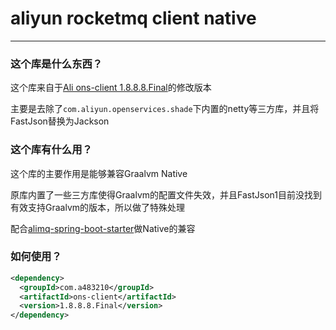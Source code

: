 # aliyun rocketmq client native

---

### 这个库是什么东西？

这个库来自于[Ali ons-client 1.8.8.8.Final](https://mvnrepository.com/artifact/com.aliyun.openservices/ons-client/1.8.8.8.Final)的修改版本

主要是去除了`com.aliyun.openservices.shade`下内置的netty等三方库，并且将FastJson替换为Jackson

### 这个库有什么用？

这个库的主要作用是能够兼容Graalvm Native

原库内置了一些三方库使得Graalvm的配置文件失效，并且FastJson1目前没找到有效支持Graalvm的版本，所以做了特殊处理

配合[alimq-spring-boot-starter](https://github.com/a483210/alimq-spring-boot-starter)做Native的兼容

### 如何使用？
```xml
<dependency>
  <groupId>com.a483210</groupId>
  <artifactId>ons-client</artifactId>
  <version>1.8.8.8.Final</version>
</dependency>
```